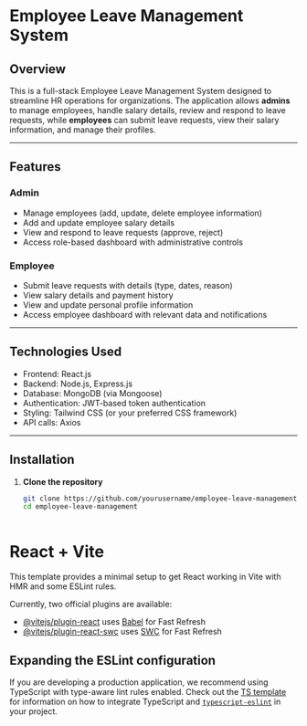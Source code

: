 # Employee Leave Management System

## Overview

This is a full-stack Employee Leave Management System designed to streamline HR operations for organizations. The application allows **admins** to manage employees, handle salary details, review and respond to leave requests, while **employees** can submit leave requests, view their salary information, and manage their profiles.

---

## Features

### Admin
- Manage employees (add, update, delete employee information)
- Add and update employee salary details
- View and respond to leave requests (approve, reject)
- Access role-based dashboard with administrative controls

### Employee
- Submit leave requests with details (type, dates, reason)
- View salary details and payment history
- View and update personal profile information
- Access employee dashboard with relevant data and notifications

---

## Technologies Used

- Frontend: React.js
- Backend: Node.js, Express.js
- Database: MongoDB (via Mongoose)
- Authentication: JWT-based token authentication
- Styling: Tailwind CSS (or your preferred CSS framework)
- API calls: Axios

---

## Installation

1. **Clone the repository**

   ```bash
   git clone https://github.com/yourusername/employee-leave-management.git
   cd employee-leave-management



# React + Vite

This template provides a minimal setup to get React working in Vite with HMR and some ESLint rules.

Currently, two official plugins are available:

- [@vitejs/plugin-react](https://github.com/vitejs/vite-plugin-react/blob/main/packages/plugin-react) uses [Babel](https://babeljs.io/) for Fast Refresh
- [@vitejs/plugin-react-swc](https://github.com/vitejs/vite-plugin-react/blob/main/packages/plugin-react-swc) uses [SWC](https://swc.rs/) for Fast Refresh

## Expanding the ESLint configuration

If you are developing a production application, we recommend using TypeScript with type-aware lint rules enabled. Check out the [TS template](https://github.com/vitejs/vite/tree/main/packages/create-vite/template-react-ts) for information on how to integrate TypeScript and [`typescript-eslint`](https://typescript-eslint.io) in your project.
